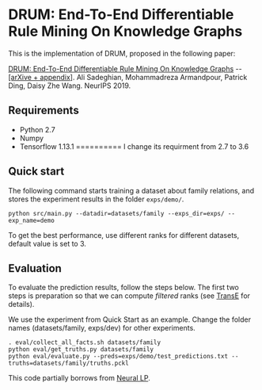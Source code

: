 # DRUM: End-To-End Differentiable Rule Mining On Knowledge Graphs 

This is the implementation of DRUM, proposed in the following paper:

[DRUM: End-To-End Differentiable Rule Mining On Knowledge Graphs](https://papers.nips.cc/paper/9669-drum-end-to-end-differentiable-rule-mining-on-knowledge-graphs.pdf) -- [\[arXive + appendix\]](https://arxiv.org/abs/1911.00055).
Ali Sadeghian, Mohammadreza Armandpour, Patrick Ding, Daisy Zhe Wang.
NeurIPS 2019.

## Requirements
- Python 2.7
- Numpy 
- Tensorflow 1.13.1
==========
I change its requirment from 2.7 to 3.6
## Quick start
The following command starts training a dataset about family relations, and stores the experiment results in the folder `exps/demo/`.

```
python src/main.py --datadir=datasets/family --exps_dir=exps/ --exp_name=demo
```

To get the best performance, use different ranks for different datasets, default value is set to 3.

## Evaluation
To evaluate the prediction results, follow the steps below. The first two steps is preparation so that we can compute _filtered_ ranks (see [TransE](https://papers.nips.cc/paper/5071-translating-embeddings-for-modeling-multi-relational-data.pdf) for details).

We use the experiment from Quick Start as an example. Change the folder names (datasets/family, exps/dev) for other experiments.
```
. eval/collect_all_facts.sh datasets/family
python eval/get_truths.py datasets/family
python eval/evaluate.py --preds=exps/demo/test_predictions.txt --truths=datasets/family/truths.pckl
```

This code partially borrows from [Neural LP](https://github.com/fanyangxyz/Neural-LP).

